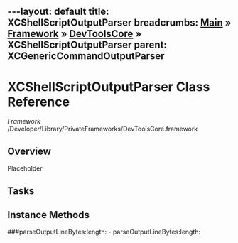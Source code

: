 ---layout: default
title: XCShellScriptOutputParser
breadcrumbs: <a href="/index.html">Main</a> &raquo; <a href="/Frameworks.html">Framework</a> &raquo; <a href="/Frameworks/DevToolsCore.html">DevToolsCore</a> &raquo; XCShellScriptOutputParser
parent: XCGenericCommandOutputParser 
---
# XCShellScriptOutputParser Class Reference

*Framework* /Developer/Library/PrivateFrameworks/DevToolsCore.framework

## Overview

Placeholder

## Tasks

## Instance Methods

<a name="-parseOutputLineBytes:length:"></a>
###parseOutputLineBytes:length:
    - parseOutputLineBytes:length:

